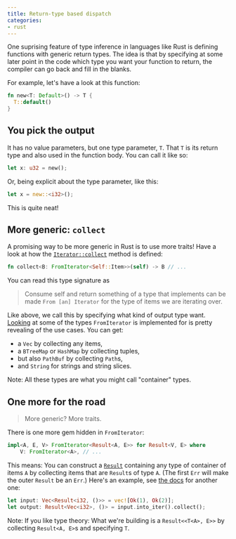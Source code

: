 ```yaml
---
title: Return-type based dispatch
categories:
- rust
---
```


One suprising feature of type inference in languages like Rust
is defining functions with generic return types.
The idea is that by specifying at some later point in the code
which type you want your function to return,
the compiler can go back and fill in the blanks.

For example, let's have a look at this function:

```rust
fn new<T: Default>() -> T {
  T::default()
}
```

## You pick the output

It has no value parameters, but one type parameter, `T`.
That `T` is its return type and also used in the function body.
You can call it like so:

```rust
let x: u32 = new();
```

Or, being explicit about the type parameter, like this:

```rust
let x = new::<i32>();
```

This is quite neat!

## More generic: `collect`

A promising way to be more generic in Rust
is to use more traits!
Have a look at how the [`Iterator::collect`] method is defined:

```rust
fn collect<B: FromIterator<Self::Item>>(self) -> B // ...
```

You can read this type signature as

> Consume self and return something
> of a type that implements can be made `From [an] Iterator`
> for the type of items we are iterating over.

Like above,
we call this by specifying what kind of output type want.
[Looking][`FromIterator` implemtators] at some of the types `FromIterator` is implemented for
is pretty revealing of the use cases.
You can get:

- a `Vec` by collecting any items,
- a `BTreeMap` or `HashMap` by collecting tuples,
- but also `PathBuf` by collecting `Path`s,
- and `String` for strings and string slices.

Note: All these types are what you might call "container" types.

## One more for the road

> More generic? More traits.

There is one more gem hidden in `FromIterator`:

```rust
impl<A, E, V> FromIterator<Result<A, E>> for Result<V, E> where
    V: FromIterator<A>, // ...
```

This means:
You can construct a [`Result`] containing
any type of container of items `A`
by collecting items that are `Result`s of type `A`.
(The first `Err` will make the outer `Result` be an `Err`.)
Here's an example, see [the docs][`FromIterator for Result`] for another one:

```rust
let input: Vec<Result<i32, ()>> = vec![Ok(1), Ok(2)];
let output: Result<Vec<i32>, ()> = input.into_iter().collect();
```

Note: If you like type theory:
What we're building is a `Result<<T<A>, E>>`
by collecting `Result<A, E>`s and specifying `T`.

[`Iterator::collect`]: https://doc.rust-lang.org/1.41.1/std/iter/trait.Iterator.html#method.collect
[`FromIterator` implemtators]: https://doc.rust-lang.org/1.41.1/std/iter/trait.FromIterator.html#implementors
[`Result`]: https://doc.rust-lang.org/1.41.1/std/result/enum.Result.html
[`FromIterator for Result`]: https://doc.rust-lang.org/1.41.1/std/iter/trait.FromIterator.html#method.from_iter-14
